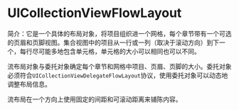 # UICollectionViewFlowLayout

简介：它是一个具体的布局对象，将项目组织进一个网格，每个章节带有一个可选的页眉和页脚视图。集合视图中的项目从一行或一列（取决于滚动方向）到下一个，每行尽可能多地包含单元格，单元格的大小可以相同也可以不同。

流布局对象与委托对象确定每个章节和网格中项目、页眉、页脚的大小。委托对象必须符合`UICollectionViewDelegateFlowLayout`协议，使用委托对象可以动态地调整布局信息。

流布局在一个方向上使用固定的间距和可滚动距离来铺陈内容。